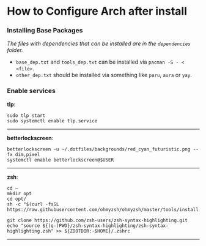 # How to Configure Arch after install

### Installing Base Packages
_The files with dependencies that can be installed are in the `dependencies` folder._
- `base_dep.txt` and `tools_dep.txt` can be installed via `pacman -S - < <file>`.
- `other_dep.txt` should be installed via something like `paru`, `aura` or `yay`.

### Enable services
**tlp**:
```
sudo tlp start
sudo systemctl enable tlp.service
```
---
**betterlockscreen**:
```
betterlockscreen -u ~/.dotfiles/backgrounds/red_cyan_futuristic.png --fx dim,pixel
systemctl enable betterlockscreen@$USER
```
---
**zsh**:
```
cd ~
mkdir opt
cd opt/
sh -c "$(curl -fsSL https://raw.githubusercontent.com/ohmyzsh/ohmyzsh/master/tools/install.sh)"

git clone https://github.com/zsh-users/zsh-syntax-highlighting.git
echo "source ${(q-)PWD}/zsh-syntax-highlighting/zsh-syntax-highlighting.zsh" >> ${ZDOTDIR:-$HOME}/.zshrc
```
---


